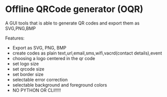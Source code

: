 # Offline QRCode generator (OQR)

A GUI tools that is able to generate QR codes and export them as SVG,PNG,BMP

Features:

- Export as SVG, PNG, BMP
- create codes as plain text,url,email,sms,wifi,vacrd(contact details),event
- choosing a logo centered in the qr code
- set logo size
- set qrcode size
- set border size
- selectable error correction
- selectable background and foreground colors
- NO PYTHON OR CLI!!!!!
